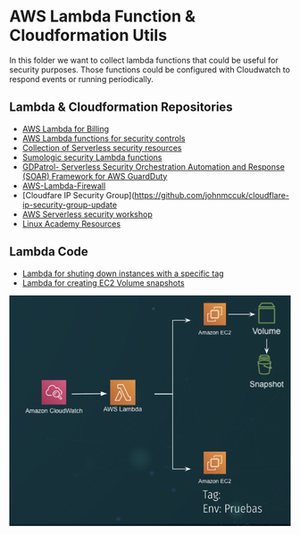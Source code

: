 # AWS Lambda Function & Cloudformation Utils


In this folder we want to collect lambda functions that could be useful for security purposes. Those functions could be configured with Cloudwatch to respond events or running periodically.

## Lambda & Cloudformation Repositories
* [AWS Lambda for Billing](https://github.com/asc-lab/aws-lambda-billing)
* [AWS Lambda functions for security controls](https://github.com/awslabs/aws-lambda-security-controls)
* [Collection of Serverless security resources](https://github.com/puresec/awesome-serverless-security)
* [Sumologic security Lambda functions](https://github.com/SumoLogic/sumologic-aws-lambda)
* [GDPatrol- Serverless Security Orchestration Automation and Response (SOAR) Framework for AWS GuardDuty](https://github.com/ansorren/GDPatrol)
* [AWS-Lambda-Firewall](https://github.com/marekq/aws-lambda-firewall)
* [Cloudfare IP Security Group](https://github.com/johnmccuk/cloudflare-ip-security-group-update
* [AWS Serverless security workshop](https://github.com/aws-samples/aws-serverless-security-workshop)
* [Linux Academy Resources](https://github.com/linuxacademy/la-aws-security_specialty)

## Lambda Code
* [Lambda for shuting down instances with a specific tag](./ebs-backup.py)
* [Lambda for creating EC2 Volume snapshots](./stop-instances.py)

![alt text](./utils.png)
